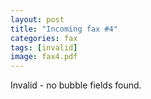 ```yaml
---
layout: post
title: "Incoming fax #4"
categories: fax
tags: [invalid]
image: fax4.pdf
---
```


Invalid - no bubble fields found.
